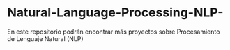 # Natural-Language-Processing-NLP-
En este repositorio podrán encontrar más proyectos sobre Procesamiento de Lenguaje Natural (NLP)
